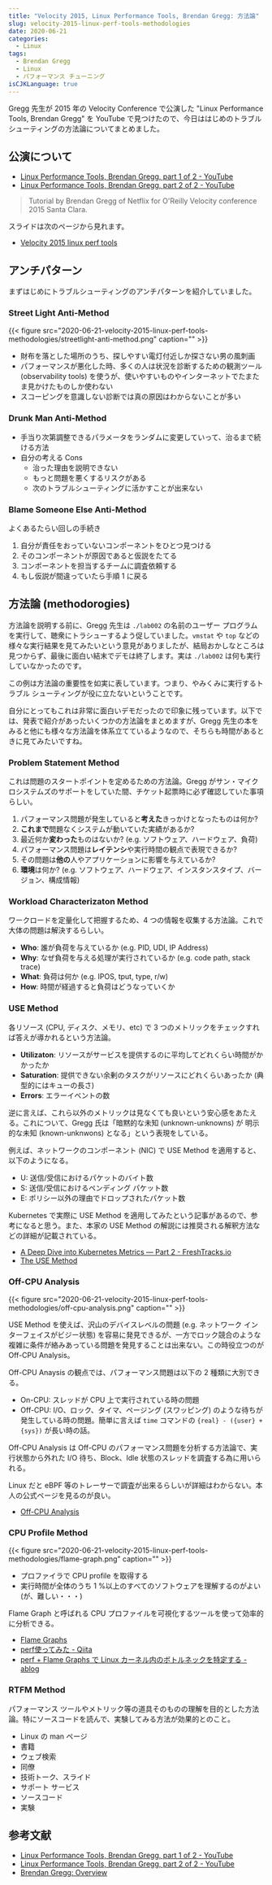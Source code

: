 ```yaml
---
title: "Velocity 2015, Linux Performance Tools, Brendan Gregg: 方法論"
slug: velocity-2015-linux-perf-tools-methodologies
date: 2020-06-21
categories:
  - Linux
tags:
  - Brendan Gregg
  - Linux
  - パフォーマンス チューニング
isCJKLanguage: true
---
```


Gregg 先生が 2015 年の Velocity Conference で公演した "Linux Performance Tools, Brendan Gregg" を YouTube で見つけたので、今日ははじめのトラブルシューティングの方法論についてまとめました。

## <!--more-->

## 公演について

- [Linux Performance Tools, Brendan Gregg, part 1 of 2 - YouTube](https://www.youtube.com/watch?v=FJW8nGV4jxY)
- [Linux Performance Tools, Brendan Gregg, part 2 of 2 - YouTube](https://www.youtube.com/watch?v=zrr2nUln9Kk)

> Tutorial by Brendan Gregg of Netflix for O'Reilly Velocity conference 2015 Santa Clara.

スライドは次のページから見れます。

- [Velocity 2015 linux perf tools](https://www.slideshare.net/brendangregg/velocity-2015-linux-perf-tools)

## アンチパターン

まずはじめにトラブルシューティングのアンチパターンを紹介していました。

### Street Light Anti-Method

{{< figure src="2020-06-21-velocity-2015-linux-perf-tools-methodologies/streetlight-anti-method.png" caption="" >}}

- 財布を落とした場所のうち、探しやすい電灯付近しか探さない男の風刺画
- パフォーマンスが悪化した時、多くの人は状況を診断するための観測ツール (observability tools) を使うが、使いやすいものやインターネットでたまたま見かけたものしか使わない
- スコーピングを意識しない診断では真の原因はわからないことが多い

### Drunk Man Anti-Method

- 手当り次第調整できるパラメータをランダムに変更していって、治るまで続ける方法
- 自分の考える Cons
  - 治った理由を説明できない
  - もっと問題を悪くするリスクがある
  - 次のトラブルシューティングに活かすことが出来ない

### Blame Someone Else Anti-Method

よくあるたらい回しの手続き

1. 自分が責任をおっていないコンポーネントをひとつ見つける
2. そのコンポーネントが原因であると仮説をたてる
3. コンポーネントを担当するチームに調査依頼する
4. もし仮説が間違っていたら手順 1 に戻る

## 方法論 (methodorogies)

方法論を説明する前に、Gregg 先生は `./lab002` の名前のユーザー プログラムを実行して、聴衆にトラシューするよう促していました。`vmstat` や `top` などの様々な実行結果を見てみたいという意見がありましたが、結局おかしなところは見つからず、最後に面白い結末でデモは終了します。実は `./lab002` は何も実行していなかったのです。

この例は方法論の重要性を如実に表しています。つまり、やみくみに実行するトラブル シューティングが役に立たないということです。

自分にとってもこれは非常に面白いデモだったので印象に残っています。以下では、発表で紹介があったいくつかの方法論をまとめますが、Gregg 先生の本をみると他にも様々な方法論を体系立てているようなので、そちらも時間があるときに見てみたいですね。

### Problem Statement Method

これは問題のスタートポイントを定めるための方法論。Gregg がサン・マイクロシステムズのサポートをしていた間、チケット起票時に必ず確認していた事項らしい。

1. パフォーマンス問題が発生していると**考えた**きっかけとなったものは何か?
2. **これまで**問題なくシステムが動いていた実績があるか?
3. 最近何か**変わった**ものはないか? (e.g. ソフトウェア、ハードウェア、負荷)
4. パフォーマンス問題は**レイテンシ**や実行時間の観点で表現できるか?
5. その問題は**他の**人やアプリケーションに影響を与えているか?
6. **環境**は何か? (e.g. ソフトウェア、ハードウェア、インスタンスタイプ、バージョン、構成情報)

### Workload Characterizaton Method

ワークロードを定量化して把握するため、4 つの情報を収集する方法論。これで大体の問題は解決するらしい。

- **Who**: 誰が負荷を与えているか (e.g. PID, UDI, IP Address)
- **Why**: なぜ負荷を与える処理が実行されているか (e.g. code path, stack trace)
- **What**: 負荷は何か (e.g. IPOS, tput, type, r/w)
- **How**: 時間が経過すると負荷はどうなっていくか

### USE Method

各リソース (CPU, ディスク、メモリ、etc) で 3 つのメトリックをチェックすれば答えが導かれるという方法論。

- **Utilizaton**: リソースがサービスを提供するのに平均してどれくらい時間がかかったか
- **Saturation**: 提供できない余剰のタスクがリソースにどれくらいあったか (典型的にはキューの長さ)
- **Errors**: エラーイベントの数

逆に言えば、これら以外のメトリックは見なくても良いという安心感をあたえる。これについて、Gregg 氏は「暗黙的な未知 (unknown-unknowns) が 明示的な未知 (known-unknwons) となる」という表現をしている。

例えば、ネットワークのコンポーネント (NIC) で USE Method を適用すると、以下のようになる。

- U: 送信/受信におけるパケットのバイト数
- S: 送信/受信におけるペンディング パケット数
- E: ポリシー以外の理由でドロップされたパケット数

Kubernetes で実際に USE Method を適用してみたという記事があるので、参考になると思う。また、本家の USE Method の解説には推奨される解釈方法などの詳細が記載されている。

- [A Deep Dive into Kubernetes Metrics — Part 2 - FreshTracks.io](https://blog.freshtracks.io/a-deep-dive-into-kubernetes-metrics-part-2-c869581e9f29)
- [The USE Method](http://www.brendangregg.com/usemethod.html)

### Off-CPU Analysis

{{< figure src="2020-06-21-velocity-2015-linux-perf-tools-methodologies/off-cpu-analysis.png" caption="" >}}

USE Method を使えば、沢山のデバイスレベルの問題 (e.g. ネットワーク インターフェイスがビジー状態) を容易に発見できるが、一方でロック競合のような複雑に条件が絡みあっている問題を発見することは出来ない。この時役立つのが Off-CPU Analysis。

Off-CPU Anaysis の観点では、パフォーマンス問題は以下の 2 種類に大別できる。

- On-CPU: スレッドが CPU 上で実行されている時の問題
- Off-CPU: I/O、ロック、タイマ、ページング (スワッピング) のような待ちが発生している時の問題。簡単に言えば `time` コマンドの `{real} - ({user} + {sys})` が長い時の話。

Off-CPU Analysis は Off-CPU のパフォーマンス問題を分析する方法論で、実行状態から外れた I/O 待ち、Block、Idle 状態のスレッドを調査する為に用いられる。

Linux だと eBPF 等のトレーサーで調査が出来るらしいが詳細はわからない。本人の公式ページを見るのが良い。

- [Off-CPU Analysis](http://www.brendangregg.com/offcpuanalysis.html)

### CPU Profile Method

{{< figure src="2020-06-21-velocity-2015-linux-perf-tools-methodologies/flame-graph.png" caption="" >}}

- プロファイラで CPU profile を取得する
- 実行時間が全体のうち 1 %以上のすべてのソフトウェアを理解するのがよい (が、難しい・・・)

Flame Graph と呼ばれる CPU プロファイルを可視化するツールを使って効率的に分析できる。

- [Flame Graphs](http://www.brendangregg.com/flamegraphs.html)
- [perf使ってみた - Qiita](https://qiita.com/saikoro-steak/items/bf066241eeef1141ef5f)
- [perf + Flame Graphs で Linux カーネル内のボトルネックを特定する - ablog](https://yohei-a.hatenablog.jp/entry/20150706/1436208007)


### RTFM Method

パフォーマンス ツールやメトリック等の道具そのものの理解を目的とした方法論。特にソースコードを読んで、実験してみる方法が効果的とのこと。

- Linux の man ページ
- 書籍
- ウェブ検索
- 同僚
- 技術トーク、スライド
- サポート サービス
- ソースコード
- 実験

## 参考文献

- [Linux Performance Tools, Brendan Gregg, part 1 of 2 - YouTube](https://www.youtube.com/watch?v=FJW8nGV4jxY)
- [Linux Performance Tools, Brendan Gregg, part 2 of 2 - YouTube](https://www.youtube.com/watch?v=zrr2nUln9Kk)
- [Brendan Gregg: Overview](http://www.brendangregg.com/overview.html)
